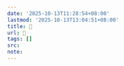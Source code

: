 ```yaml
---
date: '2025-10-13T11:28:54+08:00'
lastmod: '2025-10-13T13:04:51+08:00'
title: 󰟓
url: 󰟓
tags: []
src:
note:
---
```

